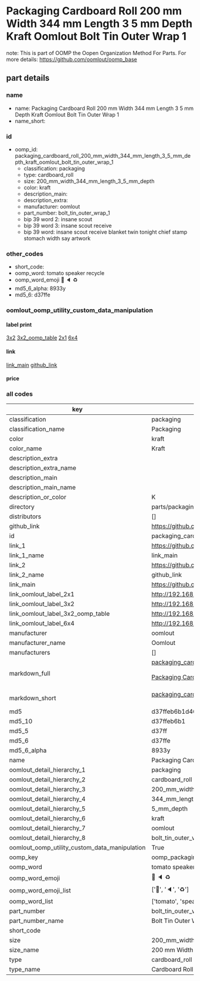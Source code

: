 # Packaging Cardboard Roll 200 mm Width 344 mm Length 3 5 mm Depth Kraft Oomlout Bolt Tin Outer Wrap 1  

note: This is part of OOMP the Oopen Organization Method For Parts. For more details: https://github.com/oomlout/oomp_base

##  part details





### name
* name: Packaging Cardboard Roll 200 mm Width 344 mm Length 3 5 mm Depth Kraft Oomlout Bolt Tin Outer Wrap 1
* name_short: 
### id
* oomp_id: packaging_cardboard_roll_200_mm_width_344_mm_length_3_5_mm_depth_kraft_oomlout_bolt_tin_outer_wrap_1
  * classification: packaging
  * type: cardboard_roll
  * size: 200_mm_width_344_mm_length_3_5_mm_depth
  * color: kraft
  * description_main: 
  * description_extra: 
  * manufacturer: oomlout
  * part_number: bolt_tin_outer_wrap_1
  * bip 39 word 2: insane scout
  * bip 39 word 3: insane scout receive
  * bip 39 word: insane scout receive blanket twin tonight chief stamp stomach width say artwork

### other_codes
* short_code: 
* oomp_word: tomato speaker recycle
* oomp_word_emoji :tomato: :speaker: :recycle:
* md5_6_alpha: 8933y
* md5_6: d37ffe






### oomlout_oomp_utility_custom_data_manipulation
#### label print
[3x2](http://192.168.1.245:1112/?label=oomp%208933y)
[3x2_oomp_table](http://192.168.1.107:1112/?label=oomp%208933y)
[2x1](http://192.168.1.242:1112/?label=oomp%208933y)
[6x4](http://192.168.1.55:1112/?label=oomp%208933y)    

#### link

[link_main](https://github.com/oomlout/oomlout_oomp_current_version_messy/tree/main/parts/packaging_cardboard_roll_200_mm_width_344_mm_length_3_5_mm_depth_kraft_oomlout_bolt_tin_outer_wrap_1) [github_link](https://github.com/oomlout/oomlout_oomp_part_src/tree/main/parts/packaging_cardboard_roll_200_mm_width_344_mm_length_3_5_mm_depth_kraft_oomlout_bolt_tin_outer_wrap_1)                             

#### price







### all codes 
| key | value |  
| --- | --- |  
| classification | packaging |  
| classification_name | Packaging |  
| color | kraft |  
| color_name | Kraft |  
| description_extra |  |  
| description_extra_name |  |  
| description_main |  |  
| description_main_name |  |  
| description_or_color | K  |  
| directory | parts/packaging_cardboard_roll_200_mm_width_344_mm_length_3_5_mm_depth_kraft_oomlout_bolt_tin_outer_wrap_1 |  
| distributors | [] |  
| github_link | https://github.com/oomlout/oomlout_oomp_part_src/tree/main/parts/packaging_cardboard_roll_200_mm_width_344_mm_length_3_5_mm_depth_kraft_oomlout_bolt_tin_outer_wrap_1 |  
| id | packaging_cardboard_roll_200_mm_width_344_mm_length_3_5_mm_depth_kraft_oomlout_bolt_tin_outer_wrap_1 |  
| link_1 | https://github.com/oomlout/oomlout_oomp_current_version_messy/tree/main/parts/packaging_cardboard_roll_200_mm_width_344_mm_length_3_5_mm_depth_kraft_oomlout_bolt_tin_outer_wrap_1 |  
| link_1_name | link_main |  
| link_2 | https://github.com/oomlout/oomlout_oomp_part_src/tree/main/parts/packaging_cardboard_roll_200_mm_width_344_mm_length_3_5_mm_depth_kraft_oomlout_bolt_tin_outer_wrap_1 |  
| link_2_name | github_link |  
| link_main | https://github.com/oomlout/oomlout_oomp_current_version_messy/tree/main/parts/packaging_cardboard_roll_200_mm_width_344_mm_length_3_5_mm_depth_kraft_oomlout_bolt_tin_outer_wrap_1 |  
| link_oomlout_label_2x1 | http://192.168.1.242:1112/?label=oomp%208933y |  
| link_oomlout_label_3x2 | http://192.168.1.245:1112/?label=oomp%208933y |  
| link_oomlout_label_3x2_oomp_table | http://192.168.1.107:1112/?label=oomp%208933y |  
| link_oomlout_label_6x4 | http://192.168.1.55:1112/?label=oomp%208933y |  
| manufacturer | oomlout |  
| manufacturer_name | Oomlout |  
| manufacturers | [] |  
| markdown_full | [packaging_cardboard_roll_200_mm_width_344_mm_length_3_5_mm_depth_kraft_oomlout_bolt_tin_outer_wrap_1](https://github.com/oomlout/oomlout_oomp_current_version_messy/tree/main/parts/packaging_cardboard_roll_200_mm_width_344_mm_length_3_5_mm_depth_kraft_oomlout_bolt_tin_outer_wrap_1)<br>[](https://github.com/oomlout/oomlout_oomp_current_version_messy/tree/main/parts/packaging_cardboard_roll_200_mm_width_344_mm_length_3_5_mm_depth_kraft_oomlout_bolt_tin_outer_wrap_1)<br>[Packaging Cardboard Roll 200 Mm Width 344 Mm Length 3 5 Mm Depth Kraft Oomlout Bolt Tin Outer Wrap 1](https://github.com/oomlout/oomlout_oomp_current_version_messy/tree/main/parts/packaging_cardboard_roll_200_mm_width_344_mm_length_3_5_mm_depth_kraft_oomlout_bolt_tin_outer_wrap_1)<br><br> |  
| markdown_short | [packaging_cardboard_roll_200_mm_width_344_mm_length_3_5_mm_depth_kraft_oomlout_bolt_tin_outer_wrap_1](https://github.com/oomlout/oomlout_oomp_current_version_messy/tree/main/parts/packaging_cardboard_roll_200_mm_width_344_mm_length_3_5_mm_depth_kraft_oomlout_bolt_tin_outer_wrap_1)<br><br> |  
| md5 | d37ffeb6b1d464fb9275b175673053a7 |  
| md5_10 | d37ffeb6b1 |  
| md5_5 | d37ff |  
| md5_6 | d37ffe |  
| md5_6_alpha | 8933y |  
| name | Packaging Cardboard Roll 200 mm Width 344 mm Length 3 5 mm Depth Kraft Oomlout Bolt Tin Outer Wrap 1 |  
| oomlout_detail_hierarchy_1 | packaging |  
| oomlout_detail_hierarchy_2 | cardboard_roll |  
| oomlout_detail_hierarchy_3 | 200_mm_width |  
| oomlout_detail_hierarchy_4 | 344_mm_length |  
| oomlout_detail_hierarchy_5 | 5_mm_depth |  
| oomlout_detail_hierarchy_6 | kraft |  
| oomlout_detail_hierarchy_7 | oomlout |  
| oomlout_detail_hierarchy_8 | bolt_tin_outer_wrap_1 |  
| oomlout_oomp_utility_custom_data_manipulation | True |  
| oomp_key | oomp_packaging_cardboard_roll_200_mm_width_344_mm_length_3_5_mm_depth_kraft_oomlout_bolt_tin_outer_wrap_1 |  
| oomp_word | tomato speaker recycle |  
| oomp_word_emoji | :tomato: :speaker: :recycle: |  
| oomp_word_emoji_list | [':tomato:', ':speaker:', ':recycle:'] |  
| oomp_word_list | ['tomato', 'speaker', 'recycle'] |  
| part_number | bolt_tin_outer_wrap_1 |  
| part_number_name | Bolt Tin Outer Wrap 1 |  
| short_code |  |  
| size | 200_mm_width_344_mm_length_3_5_mm_depth |  
| size_name | 200 mm Width 344 mm Length 3 5 mm Depth |  
| type | cardboard_roll |  
| type_name | Cardboard Roll |  
